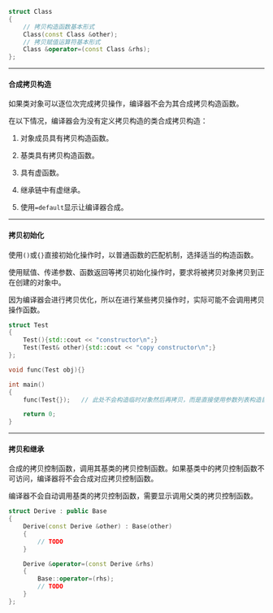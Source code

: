 ```cpp
struct Class
{
    // 拷贝构造函数基本形式
    Class(const Class &other);
    // 拷贝赋值运算符基本形式
    Class &operator=(const Class &rhs);
};
```

---

#### 合成拷贝构造

如果类对象可以逐位次完成拷贝操作，编译器不会为其合成拷贝构造函数。

在以下情况，编译器会为没有定义拷贝构造的类合成拷贝构造：

1. 对象成员具有拷贝构造函数。

2. 基类具有拷贝构造函数。

3. 具有虚函数。

4. 继承链中有虚继承。
5. 使用`=default`显示让编译器合成。

---

#### 拷贝初始化

使用`()`或`{}`直接初始化操作时，以普通函数的匹配机制，选择适当的构造函数。

使用赋值、传递参数、函数返回等拷贝初始化操作时，要求将被拷贝对象拷贝到正在创建的对象中。

因为编译器会进行拷贝优化，所以在进行某些拷贝操作时，实际可能不会调用拷贝操作函数。

```cpp
struct Test
{
    Test(){std::cout << "constructor\n";}
    Test(Test& other){std::cout << "copy constructor\n";}
};

void func(Test obj){}

int main()
{
    func(Test{});   // 此处不会构造临时对象然后再拷贝，而是直接使用参数列表构造目标对象。

    return 0;
}
```

---

#### 拷贝和继承

合成的拷贝控制函数，调用其基类的拷贝控制函数。如果基类中的拷贝控制函数不可访问，编译器将不会合成对应拷贝控制函数。

编译器不会自动调用基类的拷贝控制函数，需要显示调用父类的拷贝控制函数。

```cpp
struct Derive : public Base
{
    Derive(const Derive &other) : Base(other)
    {
        // TODO
    }

    Derive &operator=(const Derive &rhs)
    {
        Base::operator=(rhs);
        // TODO
    }
};
```



